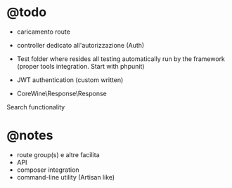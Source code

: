 

# @todo

- caricamento route
- controller dedicato all'autorizzazione (Auth)
- Test folder where resides all testing automatically run by the framework (proper tools integration. Start with phpunit)
- JWT authentication (custom written)


- CoreWine\Response\Response

Search functionality



# @notes

- route group(s) e altre facilita
- API
- composer integration
- command-line utility (Artisan like)

